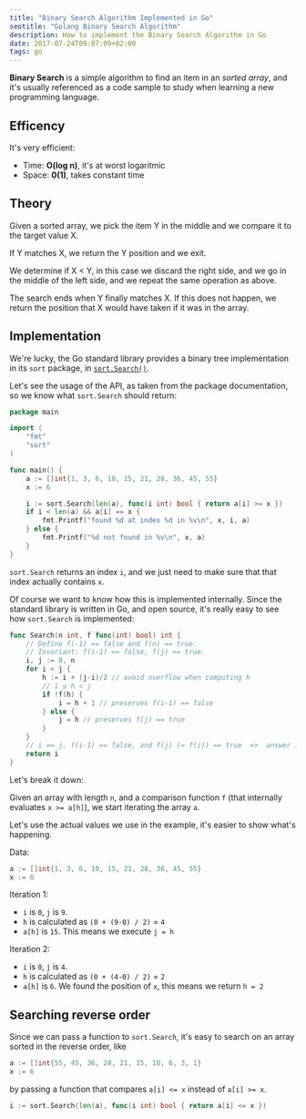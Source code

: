 ```yaml
---
title: "Binary Search Algorithm Implemented in Go"
seotitle: "Golang Binary Search Algorithm"
description: How to implement the Binary Search Algorithm in Go
date: 2017-07-24T09:07:09+02:00
tags: go
---
```


**Binary Search** is a simple algorithm to find an item in an _sorted array_, and it's usually referenced as a code sample to study when learning a new programming language.

## Efficency

It's very efficient:

- Time: **O(log n)**, it's at worst logaritmic
- Space: **0(1)**, takes constant time

## Theory

Given a sorted array, we pick the item Y in the middle and we compare it to the target value X.

If Y matches X, we return the Y position and we exit.

We determine if X < Y, in this case we discard the right side, and we go in the middle of the left side, and we repeat the same operation as above.

The search ends when Y finally matches X. If this does not happen, we return the position that X would have taken if it was in the array.

## Implementation

We're lucky, the Go standard library provides a binary tree implementation in its `sort` package, in [`sort.Search()`](https://golang.org/pkg/sort/#Search).

Let's see the usage of the API, as taken from the package documentation, so we know what `sort.Search` should return:

```go
package main

import (
    "fmt"
    "sort"
)

func main() {
    a := []int{1, 3, 6, 10, 15, 21, 28, 36, 45, 55}
    x := 6

    i := sort.Search(len(a), func(i int) bool { return a[i] >= x })
    if i < len(a) && a[i] == x {
        fmt.Printf("found %d at index %d in %v\n", x, i, a)
    } else {
        fmt.Printf("%d not found in %v\n", x, a)
    }
}
```

`sort.Search` returns an index `i`, and we just need to make sure that that index actually contains `x`.

Of course we want to know how this is implemented internally. Since the standard library is written in Go, and open source, it's really easy to see how `sort.Search` is implemented:

```go
func Search(n int, f func(int) bool) int {
    // Define f(-1) == false and f(n) == true.
    // Invariant: f(i-1) == false, f(j) == true.
    i, j := 0, n
    for i < j {
        h := i + (j-i)/2 // avoid overflow when computing h
        // i ≤ h < j
        if !f(h) {
            i = h + 1 // preserves f(i-1) == false
        } else {
            j = h // preserves f(j) == true
        }
    }
    // i == j, f(i-1) == false, and f(j) (= f(i)) == true  =>  answer is i.
    return i
}
```

Let's break it down:

Given an array with length `n`, and a comparison function `f` (that internally evaluates `x >= a[h]`), we start iterating the array `a`.

Let's use the actual values we use in the example, it's easier to show what's happening.

Data:

```go
a := []int{1, 3, 6, 10, 15, 21, 28, 36, 45, 55}
x := 6
```

Iteration 1:

- `i` is `0`, `j` is `9`.
- `h` is calculated as `(0 + (9-0) / 2)` = `4`
- `a[h]` is `15`. This means we execute `j = h`

Iteration 2:

- `i` is `0`, `j` is `4`.
- `h` is calculated as `(0 + (4-0) / 2)` = `2`
- `a[h]` is `6`. We found the position of `x`, this means we return `h = 2`

## Searching reverse order

Since we can pass a function to `sort.Search`, it's easy to search on an array sorted in the reverse order, like

```go
a := []int{55, 45, 36, 28, 21, 15, 10, 6, 3, 1}
x := 6
```

by passing a function that compares `a[i] <= x` instead of `a[i] >= x`.

```go
i := sort.Search(len(a), func(i int) bool { return a[i] <= x })
```
